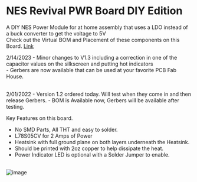 # NES Revival PWR Board DIY Edition

A DIY NES Power Module for at home assembly that uses a LDO instead of a buck converter to get the voltage to 5V <br>
Check out the Virtual BOM and Placement of these components on this Board.
[Link](https://htmlpreview.github.io/?https://github.com/ShawMerlin/NES-Power-Module-Redesign/blob/main/Classic%20RCA%20DIY%20THT%20Edition/Virtual%20BOM%20-%20NES_PowerBoard_LDO_THT_RCA_V1.3.html)

2/14/2023 - Minor changes to V1.3 including a correction in one of the capacitor values on the silkscreen and putting hot indicators <br>
          - Gerbers are now available that can be used at your favorite PCB Fab House. <br> <br>


2/01/2022 - Version 1.2 ordered today.  Will test when they come in and then release Gerbers.
          - BOM is Available now, Gerbers will be available after testing.

Key Features on this board. <br>
- No SMD Parts, All THT and easy to solder. <br>
- L78S05CV for 2 Amps of Power <br>
- Heatsink with full ground plane on both layers underneath the Heatsink. <br>
- Should be printed with 2oz copper to help dissipate the heat. <br>
- Power Indicator LED is optional with a Solder Jumper to enable. <br> <br>



![image](https://user-images.githubusercontent.com/70423454/218863113-a1dd5af9-ebe8-4bd0-baba-259bd90e63b2.png)
